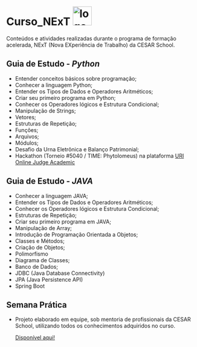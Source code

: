# **Curso_NExT** <img src="https://user-images.githubusercontent.com/89561527/131229480-fa123596-164f-4e44-9719-402910e9e16e.png" alt="logo_cesar_school" width="50" height="50">

 Conteúdos e atividades realizadas durante o programa de formação acelerada, NExT (Nova EXperiência de Trabalho) da CESAR School.

## **Guia de Estudo** - *Python*
- Entender conceitos básicos sobre programação;
- Conhecer a linguagem Python;
- Entender  os Tipos de Dados e Operadores Aritméticos;
- Criar seu primeiro programa em Python;
- Conhecer os Operadores lógicos e Estrutura Condicional;
- Manipulação de Strings;
- Vetores;
- Estruturas de Repetição;
- Funções;
- Arquivos;
- Módulos;
- Desafio da Urna Eletrônica e Balanço Patrimonial;
- Hackathon (Torneio #5040 / TIME: Phytolomeus) na plataforma [URI Online Judge Academic](https://www.beecrowd.com.br/judge/pt/tournaments/)

## **Guia de Estudo** - *JAVA*
- Conhecer a linguagem JAVA;
- Entender  os Tipos de Dados e Operadores Aritméticos;
- Conhecer os Operadores lógicos e Estrutura Condicional;
- Estruturas de Repetição;
- Criar seu primeiro programa em JAVA;
- Manipulação de Array;
- Introdução de Programação Orientada a Objetos;
- Classes e Métodos;
- Criação de Objetos;
- Polimorfismo
- Diagrama de Classes;
- Banco de Dados;
- JDBC (Java Database Connectivity)
- JPA (Java Persistence API)
- Spring Boot

## **Semana Prática**
- Projeto elaborado em equipe, sob mentoria de profissionais da CESAR School, utilizando todos os conhecimentos adquiridos no curso.

    [Disponível aqui!](https://github.com/next-route/best-route)
